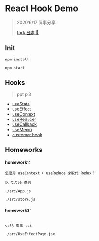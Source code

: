 # React Hook Demo

> 2020/6/17 同事分享
>
> [ fork 出處 🔗](https://github.com/josh79622/hook_example)

## Init

`npm install`

`npm start`

## Hooks

> ppt p.3

- [useState](https://github.com/june50232/hook_example/blob/master/src/UseStatePage.jsx)
- [useEffect](https://github.com/june50232/hook_example/blob/master/src/UseEffectPage.jsx)
- [useContext](https://github.com/june50232/hook_example/blob/master/src/UseContextPage.jsx)
- [useReducer](https://github.com/june50232/hook_example/blob/master/src/UseReducerPage.jsx)
- [useCallback](https://github.com/june50232/hook_example/blob/master/src/UseCallbackPage.jsx)
- [useMemo](https://github.com/june50232/hook_example/blob/master/src/UseMemoPage.jsx)
- [customer hook](https://github.com/june50232/hook_example/blob/master/src/CustomHookPage.jsx)

## Homeworks

#### homework1:

```
怎麼用 useContext + useReduce 來取代 Redux？

以 title 為例

./src/App.js

./src/store.js

```

#### homework2:

```

call 兩隻 api

./src/UseEffectPage.jsx

```
